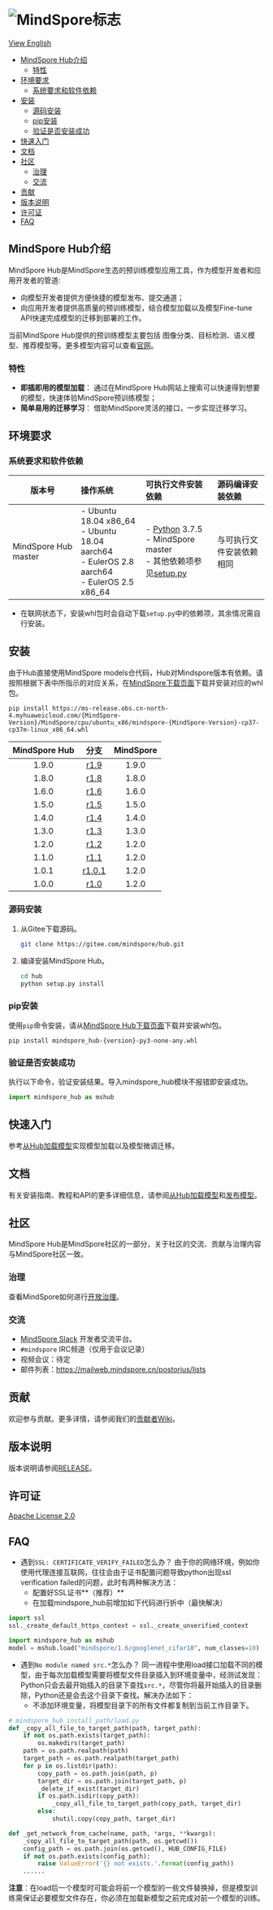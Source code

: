 # ![MindSpore标志](docs/MindSpore-logo.png "MindSpore logo")

[View English](./README.md)

- [MindSpore Hub介绍](#MindSpore-Hub介绍)
    - [特性](#特性)
- [环境要求](#环境要求)
    - [系统要求和软件依赖](#系统要求和软件依赖)
- [安装](#安装)
    - [源码安装](#源码安装)
    - [pip安装](#pip安装)
    - [验证是否安装成功](#验证是否安装成功)
- [快速入门](#快速入门)
- [文档](#文档)
- [社区](#社区)
    - [治理](#治理)
    - [交流](#交流)
- [贡献](#贡献)
- [版本说明](#版本说明)
- [许可证](#许可证)
- [FAQ](#FAQ)

## MindSpore Hub介绍

MindSpore Hub是MindSpore生态的预训练模型应用工具，作为模型开发者和应用开发者的管道:

- 向模型开发者提供方便快捷的模型发布、提交通道；
- 向应用开发者提供高质量的预训练模型，结合模型加载以及模型Fine-tune API快速完成模型的迁移到部署的工作。

当前MindSpore Hub提供的预训练模型主要包括
图像分类、目标检测、语义模型、推荐模型等。更多模型内容可以查看[官网](https://www.mindspore.cn/resources/hub)。

### 特性

- **即插即用的模型加载**： 通过在MindSpore Hub网站上搜索可以快速得到想要的模型，快速体验MindSpore预训练模型；
- **简单易用的迁移学习**： 借助MindSpore灵活的接口，一步实现迁移学习。

## 环境要求

### 系统要求和软件依赖

| 版本号                 | 操作系统            | 可执行文件安装依赖                                           | 源码编译安装依赖         |
| ---------------------- | :------------------ | :----------------------------------------------------------- | :----------------------- |
| MindSpore Hub master | - Ubuntu 18.04 x86_64 <br> - Ubuntu 18.04 aarch64 <br> - EulerOS 2.8 aarch64 <br> - EulerOS 2.5 x86_64 <br> | - [Python](https://www.python.org/downloads/) 3.7.5 <br> - MindSpore master<br> - 其他依赖项参见[setup.py](https://gitee.com/mindspore/hub/blob/master/setup.py) | 与可执行文件安装依赖相同 |

- 在联网状态下，安装whl包时会自动下载`setup.py`中的依赖项，其余情况需自行安装。

## 安装

由于Hub直接使用MindSpore models仓代码，Hub对Mindspore版本有依赖。请按照根据下表中所指示的对应关系，在[MindSpore下载页面](https://www.mindspore.cn/versions)下载并安装对应的whl包。

```shell
pip install https://ms-release.obs.cn-north-4.myhuaweicloud.com/{MindSpore-Version}/MindSpore/cpu/ubuntu_x86/mindspore-{MindSpore-Version}-cp37-cp37m-linux_x86_64.whl
```

| MindSpore Hub|                             分支                    | MindSpore |
| :----------: | :------------------------------------------------: | :-------: |
|     1.9.0    | [r1.9](https://gitee.com/mindspore/hub/tree/r1.9/) |   1.9.0   |
|     1.8.0    | [r1.8](https://gitee.com/mindspore/hub/tree/r1.8/) |   1.8.0   |
|     1.6.0    | [r1.6](https://gitee.com/mindspore/hub/tree/r1.6/) |   1.6.0   |
|     1.5.0    | [r1.5](https://gitee.com/mindspore/hub/tree/r1.5/) |   1.5.0   |
|     1.4.0    | [r1.4](https://gitee.com/mindspore/hub/tree/r1.4/) |   1.4.0   |
|     1.3.0    | [r1.3](https://gitee.com/mindspore/hub/tree/r1.3/) |   1.3.0   |
|     1.2.0    | [r1.2](https://gitee.com/mindspore/hub/tree/r1.2/) |   1.2.0   |
|     1.1.0    | [r1.1](https://gitee.com/mindspore/hub/tree/r1.1/) |   1.2.0   |
|     1.0.1    | [r1.0.1](https://gitee.com/mindspore/hub/tree/r1.0.1/) |   1.2.0  |
|     1.0.0    | [r1.0](https://gitee.com/mindspore/hub/tree/r1.0/) |   1.2.0   |

### 源码安装

1. 从Gitee下载源码。

   ```bash
   git clone https://gitee.com/mindspore/hub.git
   ```

2. 编译安装MindSpore Hub。

   ```bash
   cd hub
   python setup.py install
   ```

### pip安装

使用`pip`命令安装，请从[MindSpore Hub下载页面](https://www.mindspore.cn/versions)下载并安装whl包。

   ```shell script
   pip install mindspore_hub-{version}-py3-none-any.whl
   ```

### 验证是否安装成功

执行以下命令，验证安装结果。导入mindspore_hub模块不报错即安装成功。

```python
import mindspore_hub as mshub
```

## 快速入门

参考[从Hub加载模型](https://www.mindspore.cn/hub/docs/zh-CN/master/loading_model_from_hub.html)实现模型加载以及模型微调迁移。

## 文档

有关安装指南、教程和API的更多详细信息，请参阅[从Hub加载模型](https://www.mindspore.cn/hub/docs/zh-CN/master/loading_model_from_hub.html)和[发布模型](https://www.mindspore.cn/hub/docs/zh-CN/master/publish_model.html)。

## 社区

MindSpore Hub是MindSpore社区的一部分，关于社区的交流、贡献与治理内容与MindSpore社区一致。

### 治理

查看MindSpore如何进行[开放治理](https://gitee.com/mindspore/community/blob/master/governance.md)。

### 交流

- [MindSpore Slack](https://join.slack.com/t/mindspore/shared_invite/zt-dgk65rli-3ex4xvS4wHX7UDmsQmfu8w) 开发者交流平台。
- `#mindspore` IRC频道（仅用于会议记录）
- 视频会议：待定
- 邮件列表：<https://mailweb.mindspore.cn/postorius/lists>

## 贡献

欢迎参与贡献。更多详情，请参阅我们的[贡献者Wiki](CONTRIBUTING.md)。

## 版本说明

版本说明请参阅[RELEASE](RELEASE.md)。

## 许可证

[Apache License 2.0](LICENSE)

## FAQ

- 遇到`SSL: CERTIFICATE_VERIFY_FAILED`怎么办？
  由于你的网络环境，例如你使用代理连接互联网，往往会由于证书配置问题导致python出现ssl verification failed的问题，此时有两种解决方法：
    - 配置好SSL证书**（推荐）**
    - 在加载mindspore_hub前增加如下代码进行折中（最快解决）

```python
import ssl
ssl._create_default_https_context = ssl._create_unverified_context

import mindspore_hub as mshub
model = mshub.load("mindspore/1.6/googlenet_cifar10", num_classes=10)
```

- 遇到`No module named src.*`怎么办？
  同一进程中使用load接口加载不同的模型，由于每次加载模型需要将模型文件目录插入到环境变量中，经测试发现：Python只会去最开始插入的目录下查找`src.*`，尽管你将最开始插入的目录删除，Python还是会去这个目录下查找。解决办法如下：
    - 不添加环境变量，将模型目录下的所有文件都复制到当前工作目录下。

```python
# mindspore_hub_install_path/load.py
def _copy_all_file_to_target_path(path, target_path):
    if not os.path.exists(target_path):
        os.makedirs(target_path)
    path = os.path.realpath(path)
    target_path = os.path.realpath(target_path)
    for p in os.listdir(path):
        copy_path = os.path.join(path, p)
        target_dir = os.path.join(target_path, p)
        _delete_if_exist(target_dir)
        if os.path.isdir(copy_path):
            _copy_all_file_to_target_path(copy_path, target_dir)
        else:
            shutil.copy(copy_path, target_dir)

def _get_network_from_cache(name, path, *args, **kwargs):
    _copy_all_file_to_target_path(path, os.getcwd())
    config_path = os.path.join(os.getcwd(), HUB_CONFIG_FILE)
    if not os.path.exists(config_path):
        raise ValueError('{} not exists.'.format(config_path))
    ......
```

  **注意**：在load后一个模型时可能会将前一个模型的一些文件替换掉，但是模型训练需保证必要模型文件存在，你必须在加载新模型之前完成对前一个模型的训练。
